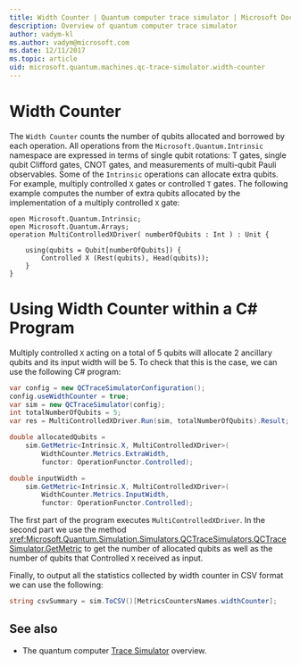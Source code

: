 ```yaml
---
title: Width Counter | Quantum computer trace simulator | Microsoft Docs
description: Overview of quantum computer trace simulator
author: vadym-kl
ms.author: vadym@microsoft.com
ms.date: 12/11/2017
ms.topic: article
uid: microsoft.quantum.machines.qc-trace-simulator.width-counter
---
```


# Width Counter

The `Width Counter` counts the number of qubits allocated and borrowed by each operation.
 All operations from the `Microsoft.Quantum.Intrinsic` namespace are expressed in terms of single qubit rotations:
T gates, single qubit Clifford gates, CNOT gates, and measurements of multi-qubit Pauli observables. Some of the `Intrinsic` operations can allocate extra qubits. For example, multiply controlled `X` gates or controlled `T` gates. The following example computes the number of extra qubits allocated by the implementation of a multiply controlled `X` gate:

```qsharp
open Microsoft.Quantum.Intrinsic;
open Microsoft.Quantum.Arrays;
operation MultiControlledXDriver( numberOfQubits : Int ) : Unit {

    using(qubits = Qubit[numberOfQubits]) {
        Controlled X (Rest(qubits), Head(qubits));
    } 
}
```

# Using Width Counter within a C# Program

Multiply controlled `X` acting on a total of 5 qubits will allocate 2 ancillary qubits 
and its input width will be 5. To check that this is the case, we can use the following 
C# program:

```csharp 
var config = new QCTraceSimulatorConfiguration();
config.useWidthCounter = true;
var sim = new QCTraceSimulator(config);
int totalNumberOfQubits = 5;
var res = MultiControlledXDriver.Run(sim, totalNumberOfQubits).Result;

double allocatedQubits = 
    sim.GetMetric<Intrinsic.X, MultiControlledXDriver>(
        WidthCounter.Metrics.ExtraWidth,
        functor: OperationFunctor.Controlled); 

double inputWidth =
    sim.GetMetric<Intrinsic.X, MultiControlledXDriver>(
        WidthCounter.Metrics.InputWidth,
        functor: OperationFunctor.Controlled);
```

The first part of the program executes `MultiControlledXDriver`. In the second part we use the method
<xref:Microsoft.Quantum.Simulation.Simulators.QCTraceSimulators.QCTraceSimulator.GetMetric> to get the number of allocated qubits as well as the number of qubits that Controlled `X`
received as input. 

Finally, to output all the statistics collected by width counter in CSV format we can 
use the following:
```csharp
string csvSummary = sim.ToCSV()[MetricsCountersNames.widthCounter];
```

## See also ##

- The quantum computer [Trace Simulator](xref:microsoft.quantum.machines.qc-trace-simulator.intro) overview.

